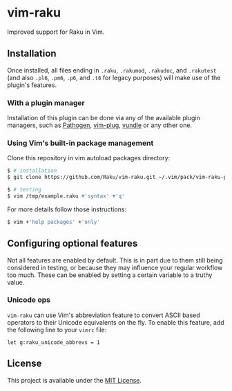 # vim-raku
Improved support for Raku in Vim.

## Installation

Once installed, all files ending in `.raku`, `.rakumod`, `.rakudoc`,
and `.rakutest` (and also `.pl6`, `.pm6`, `.p6`, and `.t6` for legacy
purposes) will make use of the plugin's features.

### With a plugin manager

Installation of this plugin can be done via any of the available plugin
managers, such as [Pathogen][pathogen], [vim-plug][vim-plug], [vundle][vundle]
or any other one.

### Using Vim's built-in package management

Clone this repository in vim autoload packages directory:
```bash
$ # installation
$ git clone https://github.com/Raku/vim-raku.git ~/.vim/pack/vim-raku-pack/start/vim-raku

$ # testing
$ vim /tmp/example.raku +'syntax' +'q'
```

For more details follow those instructions:
```bash
$ vim +'help packages' +'only'
```

## Configuring optional features
Not all features are enabled by default. This is in part due to them still
being considered in testing, or because they may influence your regular
workflow too much. These can be enabled by setting a certain variable to a
truthy value.

### Unicode ops
`vim-raku` can use Vim's abbreviation feature to convert ASCII based operators
to their Unicode equivalents on the fly. To enable this feature, add the
following line to your `vimrc` file:

```vim
let g:raku_unicode_abbrevs = 1
```

[pathogen]: https://github.com/tpope/vim-pathogen
[vim-plug]: https://github.com/junegunn/vim-plug
[vundle]: https://github.com/gmarik/Vundle.vim

## License

This project is available under the [MIT License](LICENSE.md).
